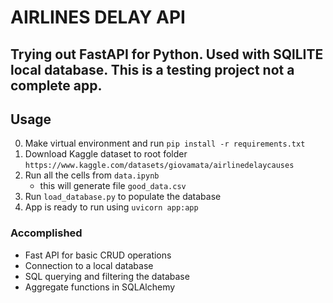 # AIRLINES DELAY API

## Trying out FastAPI for Python. Used with SQlLITE local database. This is a testing project not a complete app.

## Usage

0. Make virtual environment and run `pip install -r requirements.txt`
1. Download Kaggle dataset to root folder
   `https://www.kaggle.com/datasets/giovamata/airlinedelaycauses`
2. Run all the cells from `data.ipynb`
   - this will generate file `good_data.csv`
3. Run `load_database.py` to populate the database
4. App is ready to run using `uvicorn app:app`

### Accomplished

- Fast API for basic CRUD operations
- Connection to a local database
- SQL querying and filtering the database
- Aggregate functions in SQLAlchemy
